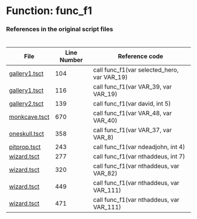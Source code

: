 # Function: func_f1 
### References in the original script files

#

| File | Line Number | Reference code |
| --- | --- | --- |
| [gallery1.tsct](../../../out/gallery1.tsct#L104) | 104 | call func_f1(var selected_hero, var VAR_19) |
| [gallery1.tsct](../../../out/gallery1.tsct#L116) | 116 | call func_f1(var VAR_39, var VAR_19) |
| [gallery2.tsct](../../../out/gallery2.tsct#L139) | 139 | call func_f1(var david, int 5) |
| [monkcave.tsct](../../../out/monkcave.tsct#L670) | 670 | call func_f1(var VAR_48, var VAR_40) |
| [oneskull.tsct](../../../out/oneskull.tsct#L358) | 358 | call func_f1(var VAR_37, var VAR_8) |
| [pitprop.tsct](../../../out/pitprop.tsct#L243) | 243 | call func_f1(var ndeadjohn, int 4) |
| [wizard.tsct](../../../out/wizard.tsct#L277) | 277 | call func_f1(var nthaddeus, int 7) |
| [wizard.tsct](../../../out/wizard.tsct#L320) | 320 | call func_f1(var nthaddeus, var VAR_82) |
| [wizard.tsct](../../../out/wizard.tsct#L449) | 449 | call func_f1(var nthaddeus, var VAR_111) |
| [wizard.tsct](../../../out/wizard.tsct#L471) | 471 | call func_f1(var nthaddeus, var VAR_111) |
